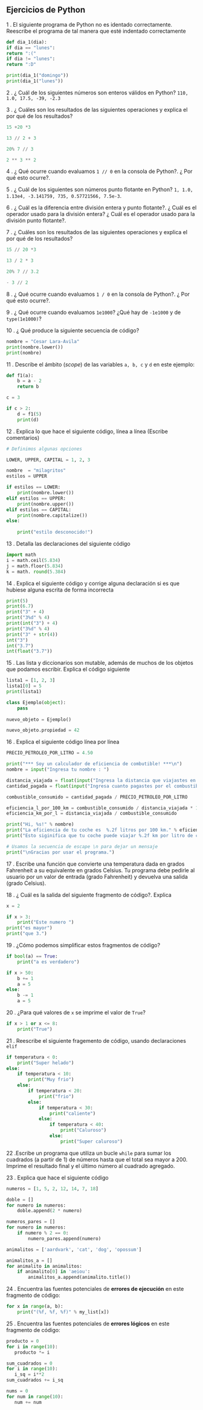 ##  Ejercicios de Python 

1 .  El siguiente programa de Python no es identado correctamente. Reescribe el programa de tal manera que esté indentado correctamente

```python
def dia_1(dia):
if dia == "lunes":
return ":("
if dia != "lunes":
return ":D"

print(dia_1("domingo"))
print(dia_1("lunes"))
```

2 . ¿ Cuál de los siguientes números son enteros válidos en Python? `110, 1.0, 17.5, -39, -2.3`

3 . ¿ Cuáles son los resultados de las siguientes operaciones y explica el por qué de los resultados?

```python
15 +20 *3
```

```python
13 // 2 + 3
```

```python
20% 7 // 3
```

```python
2 ** 3 ** 2
```
4 . ¿ Qué ocurre cuando evaluamos `1 // 0` en la consola de Python?. ¿ Por qué esto ocurre?.

5 . ¿ Cuál de los siguientes son números punto flotante en Python? `1, 1.0, 1.13e4, -3.141759, 735, 0.57721566, 7.5e-3`.

6 .  ¿ Cuál es la diferencia entre división entera y punto flotante?. ¿ Cuál es el operador usado para la división entera? ¿ Cuál es el operador usado para la división punto flotante?.

7 . ¿ Cuáles son los resultados de las siguientes operaciones y explica el por qué de los resultados?

```python
15 // 20 *3
```

```python
13 / 2 * 3
```

```python
20% 7 // 3.2
```

```python
- 3 // 2
```

8  . ¿ Qué ocurre cuando evaluamos `1 / 0` en la consola de Python?. ¿ Por qué esto ocurre?.

9 .  ¿ Qué ocurre cuando evaluamos `1e1000`? ¿Qué hay de `-1e1000` y de `type(1e1000)`?


10 . ¿ Qué produce la siguiente secuencia de código?

```python
nombre = "Cesar Lara-Avila"
print(nombre.lower())
print(nombre)
```
11 . Describe el ámbito (*scope*) de las variables `a, b, c` y `d` en este ejemplo:

```python
def f1(a):
    b = a - 2
    return b

c = 3

if c > 2:
    d = f1(5)
    print(d)
```
12 . Explica lo que hace el siguiente código, línea a línea (Escribe comentarios)

```python
# Definimos algunas opciones

LOWER, UPPER, CAPITAL = 1, 2, 3

nombre  = "milagritos"
estilos = UPPER

if estilos == LOWER:
    print(nombre.lower())
elif estilos == UPPER:
    print(nombre.upper())
elif estilos == CAPITAL:
    print(nombre.capitalize())
else:
    
    print("estilo desconocido!")

```

13 . Detalla las declaraciones del siguiente código

```python
import math
i = math.ceil(5.834)
j = math.floor(5.834)
k = math. round(5.384)
```
14 . Explica el siguiente código y corrige alguna declaración si es que hubiese alguna escrita de forma incorrecta

```python
print(5)
print(6.7)
print("3" + 4)
print("3%d" % 4)
print(int("3") + 4) 
print("3%d" % 4)
print("3" + str(4))
int("3")
int("3.7") 
int(float("3.7"))
```
15 . Las lista y diccionarios son mutable, además de muchos de los objetos que podamos escribir. Explica el código siguiente

```python
lista1 = [1, 2, 3]
lista1[0] = 5
print(lista1)

class Ejemplo(object):
    pass
    
nuevo_objeto = Ejemplo()

nuevo_objeto.propiedad = 42
```

16 . Explica el siguiente código línea por línea

```python
PRECIO_PETROLEO_POR_LITRO = 4.50

print("*** Soy un calculador de eficiencia de combutible! ***\n")
nombre = input("Ingresa tu nombre : ")

distancia_viajada = float(input("Ingresa la distancia que viajastes en km: "))
cantidad_pagada = float(input("Ingresa cuanto pagastes por el combustible en tu viaje : R"))

combustible_consumido = cantidad_pagada / PRECIO_PETROLEO_POR_LITRO

eficiencia_l_por_100_km = combustible_consumido / distancia_viajada * 100
eficiencia_km_por_l = distancia_viajada / combustible_consumido

print("Hi, %s!" % nombre)
print("La eficiencia de tu coche es  %.2f litros por 100 km." % eficiencia_l_por_100_km)
print("Esto siginifica que tu coche puede viajar %.2f km por litro de combustible." % eficiencia_km_por_l)

# Usamos la secuencia de escape \n para dejar un mensaje
print("\nGracias por usar el programa.")

```

17 . Escribe una función que convierte una temperatura dada en grados Fahrenheit a su equivalente en grados Celsius. Tu programa debe pedirle al usuario por un valor de entrada (grado Fahrenheit) y devuelva una salida (grado Celsius).

18 . ¿ Cuál es la salida del siguiente fragmento de código?. Explica

```python
x = 2

if x > 3:
    print("Este numero ")
print("es mayor")
print("que 3.")
```

19 . ¿Cómo podemos simplificar estos fragmentos de código?

```python
if bool(a) == True:
    print("a es verdadero")
```

```python
if x > 50:
    b += 1
    a = 5
else:
    b -= 1
    a = 5
```

20 . ¿Para qué valores  de `x` se imprime el valor de `True`?

```python
if x > 1 or x <= 8:
    print("True")
```

21 . Reescribe el siguiente fragemento de código, usando declaraciones `elif`

```python
if temperatura < 0:
    print("Super helado")
else:
    if temperatura < 10:
        print("Muy frio")
    else:
        if temperatura < 20:
            print("frio")
        else:
            if temperatura < 30:
                print("caliente")
            else:
                if temperatura < 40:
                    print("Caluroso")
                else:
                    print("Super caluroso")

```

22 .Escribe un programa que utiliza un bucle `while` para sumar los cuadrados (a partir de 1) de números  hasta que el total sea mayor  a 200. Imprime el resultado final y el último número al cuadrado agregado.

23 . Explica que hace el siguiente código

```python
numeros = [1, 5, 2, 12, 14, 7, 18]

doble = []
for numero in numeros:
    doble.append(2 * numero)

numeros_pares = []
for numero in numeros:
    if numero % 2 == 0:
        numero_pares.append(numero)

animalitos = ['aardvark', 'cat', 'dog', 'opossum']

animalitos_a = []
for animalito in animalitos:
    if animalito[0] in 'aeiou':
        animalitos_a.append(animalito.title())
```
24 . Encuentra las fuentes potenciales de **errores de ejecución** en este fragmento de código:

```python
for x in range(a, b):
    print("(%f, %f, %f)" % my_list[x])
```

25 . Encuentra las fuentes potenciales de **errores lógicos** en este fragmento de código:

 ```python
 producto = 0
for i in range(10):
    producto *= i

sum_cuadrados = 0
for i in range(10):
    i_sq = i**2
sum_cuadrados += i_sq

nums = 0
for num in range(10):
    num += num
 ```
